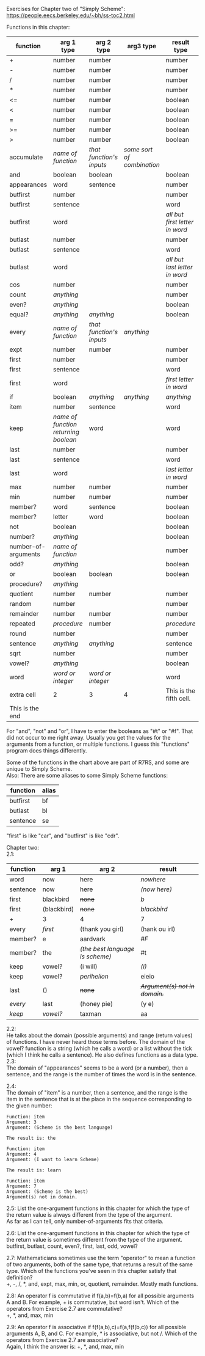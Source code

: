 Exercises for Chapter two of "Simply Scheme": https://people.eecs.berkeley.edu/~bh/ss-toc2.html  

Functions in this chapter:   

|function    |arg 1 type |arg 2 type|arg3 type |result type|
|---         |---        |---       |---       |---        |
|+           |number     |number    |          |number     |
|-           |number     |number    |          |number     |
|/           |number     |number    |          |number     |
|*           |number     |number    |          |number     |
|\<=         |number     |number    |          |boolean    |
|\<          |number     |number    |          |boolean    |
|=           |number     |number    |          |boolean    |
|\>=         |number     |number    |          |boolean    |
|\>          |number     |number    |          |boolean    |
|accumulate  |*name of function*|*that function's inputs* |*some sort of combination*|
|and         |boolean    |boolean   |          |boolean    |
|appearances |word       |sentence  |          |number     |
|butfirst    |number     |          |          |number     |
|butfirst    |sentence   |          |          |word       |
|butfirst    |word       |          |          |*all but first letter in word*|
|butlast     |number     |          |          |number     |
|butlast     |sentence   |          |          |word       |
|butlast     |word       |          |          |*all but last letter in word*|
|cos         |number     |          |          |number     |
|count       |*anything* |          |          |number     |
|even?       |*anything* |          |          |boolean    |
|equal?      |*anything* |*anything*|          |boolean    |
|every       |*name of function*|*that function's inputs* |*anything*|
|expt        |number     |number    |          |number     |
|first       |number     |          |          |number     |
|first       |sentence   |          |          |word       |
|first       |word       |          |          |*first letter in word*|
|if          |boolean    |*anything*|*anything*|*anything* |
|item        |number     |sentence  |          |word       |
|keep        |*name of function returning boolean*|word|  |word      |
|last        |number     |          |          |number     |
|last        |sentence   |          |          |word       |
|last        |word       |          |          |*last letter in word*|
|max         |number     |number    |          |number     |
|min         |number     |number    |          |number     |
|member?     |word       |sentence  |          |boolean    |
|member?     |letter     |word      |          |boolean    |
|not         |boolean    |          |          |boolean    |
|number?     |*anything* |          |          |boolean    |
|number-of-arguments|*name of function*||     |number     |
|odd?        |*anything* |          |          |boolean    |
|or          |boolean    |boolean   |          |boolean    |
|procedure?  |*anything* |          |          |           |
|quotient    |number     |number    |          |number     |
|random      |number     |          |          |number     |
|remainder   |number     |number    |          |number     |
|repeated    |*procedure*|number    |          |*procedure*|
|round       |number     |          |          |number     |
|sentence    |*anything* |*anything*|          |sentence   |
|sqrt        |number     |          |          |number     |
|vowel?      |*anything* |          |          |boolean    |
|word        |*word or integer*|*word or integer*||word   |
|extra cell|2|3|4|This is the fifth cell.<br />
This is the end|


For "and", "not" and "or", I have to enter the booleans as "#t" or "#f". That did not occur to me right away. Usually you get the values for the arguments from a function, or multiple functions. I guess this "functions" program does things differently.    

Some of the functions in the chart above are part of R7RS, and some are unique to Simply Scheme.    
Also: There are some aliases to some Simply Scheme functions:  
 
|function|alias|
|---     |---  |
|butfirst|bf   |
|butlast |bl   |
|sentence|se   |

"first" is like "car", and "butfirst" is like "cdr".   
    
Chapter two:   
2.1:  

|function|arg 1      |arg 2           |result       |
|---     | ---       |---             |---          |
|word    |now        |here            |*nowhere*    |
|sentence|now        |here            |*(now here)* |
|first   |blackbird  |~~none~~        |*b*          |
|first   |(blackbird)|~~none~~        |*blackbird*  |
|*+*     |3          |4               |7            |
|every   |*first*    |(thank you girl)|(hank ou irl)| 
|member? |e          |aardvark        |*#F*         |
|member? |the        |*(the best language is scheme)*|#t|
|keep    |vowel?     |(i will)        |*(i)*        |
|keep    |vowel?     |*perihelion*    |eieio        |
|last    |()         |~~none~~        |~~*Argument(s) not in domain.*~~|	
|*every* |last       |(honey pie)     |(y e)        |
|*keep*  |*vowel?*   |taxman          |aa           |

2.2:   
He talks about the domain (possible arguments) and range (return values) of functions. I have never heard those terms before. The domain of the vowel? function is a string (which he calls a word) or a list without the tick (which I think he calls a sentence). He also defines functions as a data type.     
2.3:   
The domain of "appearances" seems to be a word (or a number), then a sentence, and the range is the number of times the word is in the sentence.

2.4:  
The domain of "item" is a number, then a sentence, and the range is the item in the sentence that is at the place in the sequence corresponding to the given number:    
```
Function: item
Argument: 3
Argument: (Scheme is the best language)

The result is: the

Function: item
Argument: 4
Argument: (I want to learn Scheme)

The result is: learn

Function: item
Argument: 7
Argument: (Scheme is the best)
Argument(s) not in domain.
```
2.5: List the one-argument functions in this chapter for which the type of the return value is always different from the type of the argument.  
As far as I can tell, only number-of-arguments fits that criteria.   

2.6: List the one-argument functions in this chapter for which the type of the return value is sometimes different from the type of the argument.   
butfirst, butlast, count, even?, first, last, odd, vowel?    

2.7: Mathematicians sometimes use the term "operator" to mean a function of two arguments, both of the same type, that returns a result of the same type. Which of the functions you've seen in this chapter satisfy that definition?   
+, -, /, *, and, expt, max, min, or, quotient, remainder. Mostly math functions.    

2.8: An operator f is commutative if f(a,b)=f(b,a) for all possible arguments A and B. For example, + is commutative, but word isn't. Which of the operators from Exercise 2.7 are commutative?    
+, *, and, max, min   

2.9: An operator f is associative if f(f(a,b),c)=f(a,f(f(b,c)) for all possible arguments A, B, and C. For example, * is associative, but not /. Which of the operators from Exercise 2.7 are associative?    
Again, I think the answer is: +, *, and, max, min   



